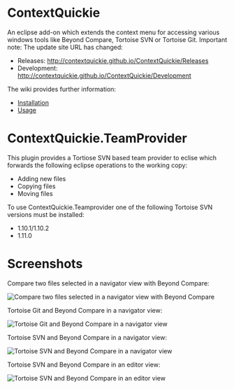 # ContextQuickie
An eclipse add-on which extends the context menu for accessing various windows tools like Beyond Compare, Tortoise SVN or Tortoise Git.
Important note: The update site URL has changed:
* Releases: http://contextquickie.github.io/ContextQuickie/Releases
* Development: http://contextquickie.github.io/ContextQuickie/Development

The wiki provides further information:
* [Installation](https://github.com/ContextQuickie/ContextQuickie/wiki/Installation)
* [Usage](https://github.com/ContextQuickie/ContextQuickie/wiki/Usage)

# ContextQuickie.TeamProvider
This plugin provides a Tortiose SVN based team provider to eclise which forwards the following eclipse operations to the working copy:
* Adding new files
* Copying files
* Moving files

To use ContextQuickie.Teamprovider one of the following Tortoise SVN versions must be installed:
* 1.10.1/1.10.2
* 1.11.0

# Screenshots
Compare two files selected in a navigator view with Beyond Compare:

![Compare two files selected in a navigator view with Beyond Compare](https://github.com/ContextQuickie/ContextQuickie/blob/master/Images/CompareTwoFiles.png)

Tortoise Git and Beyond Compare in a navigator view:

![Tortoise Git and Beyond Compare in a navigator view](https://github.com/ContextQuickie/ContextQuickie/blob/master/Images/TortoiseGitAndBeyondCompare.png)

Tortoise SVN and Beyond Compare in a navigator view:

![Tortoise SVN and Beyond Compare in a navigator view](https://github.com/ContextQuickie/ContextQuickie/blob/master/Images/TortoiseSvnAndBeyondCompare.png)

Tortoise SVN and Beyond Compare in an editor view:

![Tortoise SVN and Beyond Compare in an editor view](https://github.com/ContextQuickie/ContextQuickie/blob/master/Images/TortoiseSvnAndBeyondCompareInEditor.png)
